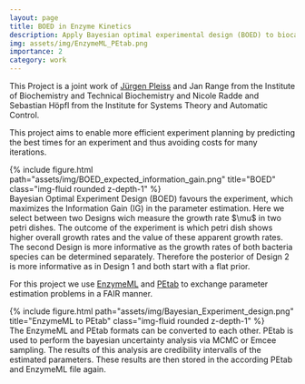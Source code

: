 ```yaml
---
layout: page
title: BOED in Enzyme Kinetics
description: Apply Bayesian optimal experimental design (BOED) to biocatalysis problems. Cooperation with Jürgen Pleiss and Jan Range.
img: assets/img/EnzymeML_PEtab.png
importance: 2
category: work
---
```


This Project is a joint work of <a href="https://www.ibtb.uni-stuttgart.de/institut/team/Pleiss-00001/">Jürgen Pleiss</a> and Jan Range from the Institute of Biochemistry and Technical Biochemistry and
Nicole Radde and Sebastian Höpfl from the Institute for Systems Theory and Automatic Control.

This project aims to enable more efficient experiment planning by predicting the best times for an experiment and thus avoiding costs for many iterations.
<div class="row">
    <div class="col-sm mt-3 mt-md-0">
        {% include figure.html path="assets/img/BOED_expected_information_gain.png" title="BOED" class="img-fluid rounded z-depth-1" %}
    </div>
</div>
<div class="caption">
    Bayesian Optimal Experiment Design (BOED) favours the experiment, which maximizes the Information Gain (IG) in the parameter estimation. Here we select between two Designs wich measure the growth rate $\mu$ in two petri dishes. The outcome of the experiment is which petri dish shows higher overall growth rates and the value of these apparent growth rates. The second Design is more informative as the growth rates of both bacteria species can be determined separately. Therefore the posterior of Design 2 is more informative as in Design 1 and both start with a flat prior.
</div>

For this project we use <a href="https://enzymeml.org/">EnzymeML</a> and <a href="https://petab.readthedocs.io/en/latest/">PEtab</a> to exchange parameter estimation problems in a FAIR manner.

<div class="row">
    <div class="col-sm mt-3 mt-md-0">
        {% include figure.html path="assets/img/Bayesian_Experiment_design.png" title="EnzymeML to PEtab" class="img-fluid rounded z-depth-1" %}
    </div>
</div>
<div class="caption">
    The EnzymeML and PEtab formats can be converted to each other. PEtab is used to perform the bayesian uncertainty analysis via MCMC or Emcee sampling. The results of this analysis are credibility intervalls of the estimated parameters. These results are then stored in the according PEtab and EnzymeML file again.
</div>




